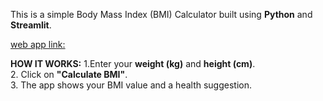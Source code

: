 This is a simple Body Mass Index (BMI) Calculator built using **Python** and **Streamlit**.  

[web app link:](https://yashaswini-bmi-calculator.streamlit.app/)

**HOW IT WORKS:**
1.Enter your **weight (kg)** and **height (cm)**.  
2. Click on **"Calculate BMI"**.  
3. The app shows your BMI value and a health suggestion.  
